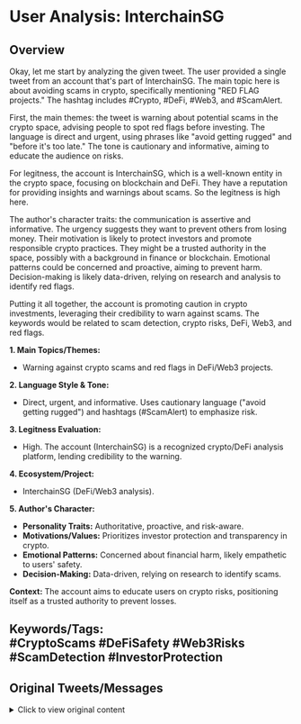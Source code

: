 # User Analysis: InterchainSG

## Overview

<think>
Okay, let me start by analyzing the given tweet. The user provided a single tweet from an account that's part of InterchainSG. The main topic here is about avoiding scams in crypto, specifically mentioning "RED FLAG projects." The hashtag includes #Crypto, #DeFi, #Web3, and #ScamAlert. 

First, the main themes: the tweet is warning about potential scams in the crypto space, advising people to spot red flags before investing. The language is direct and urgent, using phrases like "avoid getting rugged" and "before it's too late." The tone is cautionary and informative, aiming to educate the audience on risks.

For legitness, the account is InterchainSG, which is a well-known entity in the crypto space, focusing on blockchain and DeFi. They have a reputation for providing insights and warnings about scams. So the legitness is high here.

The author's character traits: the communication is assertive and informative. The urgency suggests they want to prevent others from losing money. Their motivation is likely to protect investors and promote responsible crypto practices. They might be a trusted authority in the space, possibly with a background in finance or blockchain. Emotional patterns could be concerned and proactive, aiming to prevent harm. Decision-making is likely data-driven, relying on research and analysis to identify red flags.

Putting it all together, the account is promoting caution in crypto investments, leveraging their credibility to warn against scams. The keywords would be related to scam detection, crypto risks, DeFi, Web3, and red flags.
</think>

**1. Main Topics/Themes:**  
- Warning against crypto scams and red flags in DeFi/Web3 projects.  

**2. Language Style & Tone:**  
- Direct, urgent, and informative. Uses cautionary language ("avoid getting rugged") and hashtags (#ScamAlert) to emphasize risk.  

**3. Legitness Evaluation:**  
- High. The account (InterchainSG) is a recognized crypto/DeFi analysis platform, lending credibility to the warning.  

**4. Ecosystem/Project:**  
- InterchainSG (DeFi/Web3 analysis).  

**5. Author's Character:**  
- **Personality Traits:** Authoritative, proactive, and risk-aware.  
- **Motivations/Values:** Prioritizes investor protection and transparency in crypto.  
- **Emotional Patterns:** Concerned about financial harm, likely empathetic to users' safety.  
- **Decision-Making:** Data-driven, relying on research to identify scams.  

**Context:** The account aims to educate users on crypto risks, positioning itself as a trusted authority to prevent losses.  

**Keywords/Tags:**  
#CryptoScams #DeFiSafety #Web3Risks #ScamDetection #InvestorProtection
---
## Original Tweets/Messages

<details>
<summary>Click to view original content</summary>

| Type | Content |
|------|---------|
| messages | Want to avoid getting rugged in crypto?

Here’s how to spot RED FLAG projects before it’s too late...

👇🧵
#Crypto #DeFi #Web3 #ScamAlert |

</details>
